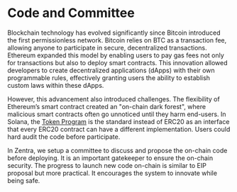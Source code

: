 # Code and Committee

Blockchain technology has evolved significantly since Bitcoin introduced the first permissionless network. Bitcoin relies on BTC as a transaction fee, allowing anyone to participate in secure, decentralized transactions. Ethereum expanded this model by enabling users to pay gas fees not only for transactions but also to deploy smart contracts. This innovation allowed developers to create decentralized applications (dApps) with their own programmable rules, effectively granting users the ability to establish custom laws within these dApps.

However, this advancement also introduced challenges. The flexibility of Ethereum’s smart contract created an "on-chain dark forest", where malicious smart contracts often go unnoticed until they harm end-users. In Solana, the [Token Program](https://spl.solana.com/token) is the standard instead of ERC20 as an interface that every ERC20 contract can have a different implementation. Users could hard audit the code before participate.



In Zentra, we setup a committee to discuss and propose the on-chain code before deploying. It is an important gatekeeper to ensure the on-chain security. The progress to launch new code on-chain is similar to EIP proposal but more practical. It encourages the system to innovate while being safe.
